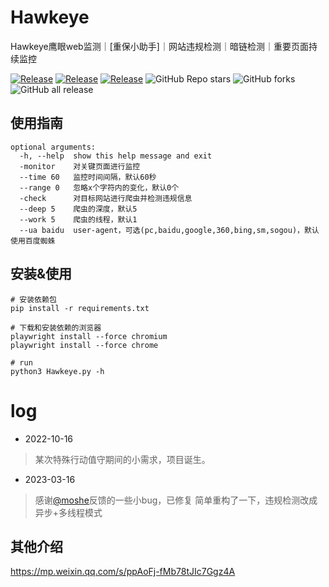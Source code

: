 # Hawkeye
Hawkeye鹰眼web监测｜[重保小助手]｜网站违规检测｜暗链检测｜重要页面持续监控

<a href="https://github.com/heikanet/Hawkeye"><img alt="Release" src="https://img.shields.io/badge/python-3.x+-9cf"></a>
<a href="https://github.com/heikanet/Hawkeye"><img alt="Release" src="https://img.shields.io/badge/Hawkeye-2.0-ff69b4"></a>
<a href="https://github.com/heikanet/Hawkeye"><img alt="Release" src="https://img.shields.io/badge/LICENSE-GPL-important"></a>
![GitHub Repo stars](https://img.shields.io/github/stars/heikanet/Hawkeye?color=success)
![GitHub forks](https://img.shields.io/github/forks/heikanet/Hawkeye)
![GitHub all release](https://img.shields.io/github/downloads/heikanet/Hawkeye/total?color=blueviolet)  

## 使用指南
```
optional arguments:
  -h, --help  show this help message and exit
  -monitor    对关键页面进行监控
  --time 60   监控时间间隔，默认60秒
  --range 0   忽略x个字符内的变化，默认0个
  -check      对目标网站进行爬虫并检测违规信息
  --deep 5    爬虫的深度，默认5
  --work 5    爬虫的线程，默认1
  --ua baidu  user-agent，可选(pc,baidu,google,360,bing,sm,sogou)，默认使用百度蜘蛛
```

## 安装&使用
```
# 安装依赖包
pip install -r requirements.txt

# 下载和安装依赖的浏览器
playwright install --force chromium
playwright install --force chrome

# run
python3 Hawkeye.py -h
```
# log
- 2022-10-16
>  某次特殊行动值守期间的小需求，项目诞生。

- 2023-03-16
> 感谢[@moshe](https://github.com/moshe)反馈的一些小bug，已修复
> 简单重构了一下，违规检测改成异步+多线程模式


## 其他介绍
https://mp.weixin.qq.com/s/ppAoFj-fMb78tJIc7Ggz4A
